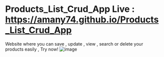 # Products_List_Crud_App Live :  https://amany74.github.io/Products_List_Crud_App
Website where you can save , update , view , search or delete your products easily , Try now!
![image](https://github.com/Amany74/Products_List_Crud_App/assets/67116029/e8f52de1-d7bc-460c-8dfb-eaa6d895858f)
